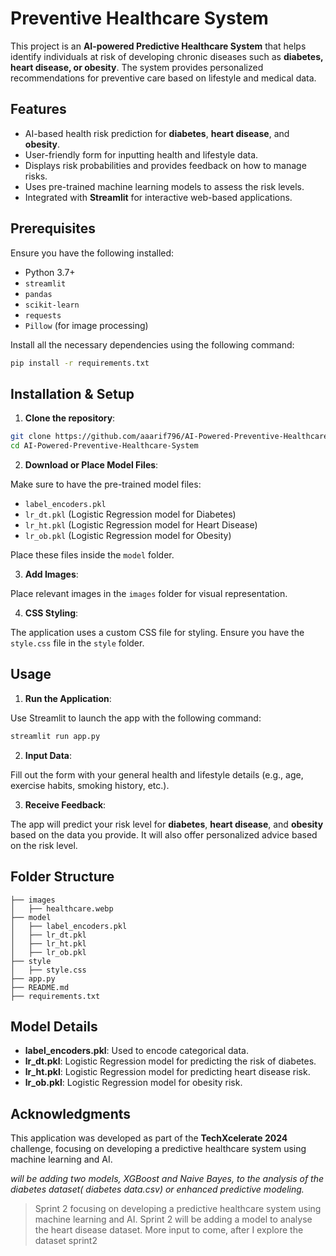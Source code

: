 # Preventive Healthcare System

This project is an **AI-powered Predictive Healthcare System** that helps identify individuals at risk of developing chronic diseases such as **diabetes, heart disease, or obesity**. The system provides personalized recommendations for preventive care based on lifestyle and medical data.

## Features
- AI-based health risk prediction for **diabetes**, **heart disease**, and **obesity**.
- User-friendly form for inputting health and lifestyle data.
- Displays risk probabilities and provides feedback on how to manage risks.
- Uses pre-trained machine learning models to assess the risk levels.
- Integrated with **Streamlit** for interactive web-based applications.

## Prerequisites

Ensure you have the following installed:
- Python 3.7+
- `streamlit`
- `pandas`
- `scikit-learn`
- `requests`
- `Pillow` (for image processing)

Install all the necessary dependencies using the following command:

```bash
pip install -r requirements.txt
```

## Installation & Setup

1. **Clone the repository**:

```bash
git clone https://github.com/aaarif796/AI-Powered-Preventive-Healthcare-System.git
cd AI-Powered-Preventive-Healthcare-System
```

2. **Download or Place Model Files**:

Make sure to have the pre-trained model files:
- `label_encoders.pkl`
- `lr_dt.pkl` (Logistic Regression model for Diabetes)
- `lr_ht.pkl` (Logistic Regression model for Heart Disease)
- `lr_ob.pkl` (Logistic Regression model for Obesity)

Place these files inside the `model` folder.

3. **Add Images**:

Place relevant images in the `images` folder for visual representation.

4. **CSS Styling**:

The application uses a custom CSS file for styling. Ensure you have the `style.css` file in the `style` folder.

## Usage

1. **Run the Application**:

Use Streamlit to launch the app with the following command:

```bash
streamlit run app.py
```

2. **Input Data**:

Fill out the form with your general health and lifestyle details (e.g., age, exercise habits, smoking history, etc.).

3. **Receive Feedback**:

The app will predict your risk level for **diabetes**, **heart disease**, and **obesity** based on the data you provide. It will also offer personalized advice based on the risk level.

## Folder Structure

```
├── images
│   ├── healthcare.webp
├── model
│   ├── label_encoders.pkl
│   ├── lr_dt.pkl
│   ├── lr_ht.pkl
│   ├── lr_ob.pkl
├── style
│   ├── style.css
├── app.py
├── README.md
├── requirements.txt
```

## Model Details

- **label_encoders.pkl**: Used to encode categorical data.
- **lr_dt.pkl**: Logistic Regression model for predicting the risk of diabetes.
- **lr_ht.pkl**: Logistic Regression model for predicting heart disease risk.
- **lr_ob.pkl**: Logistic Regression model for obesity risk.

## Acknowledgments

This application was developed as part of the **TechXcelerate 2024** challenge, focusing on developing a predictive healthcare system using machine learning and AI.

_will be adding two models, XGBoost and Naive Bayes, to the analysis of the diabetes dataset( diabetes data.csv) or enhanced predictive modeling._
>Sprint 2
focusing on developing a predictive healthcare system using machine learning and AI.
>Sprint 2
will be adding a model to analyse the heart disease dataset.
More input to come, after I explore the dataset
>sprint2

